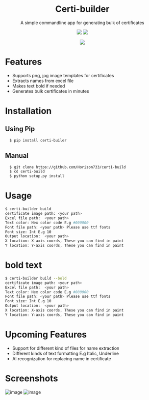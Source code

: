 <h1 align="center">Certi-builder</h1>
<p align="center">A simple commandline app for generating bulk of certificates</p>

<p align="center">
  <img src="https://img.shields.io/pypi/pyversions/certi-builder.svg">
  <img src="https://img.shields.io/github/repo-size/horizon733/certi-build">
</p>
<p align="center">
  <img src="https://img.shields.io/pypi/l/certi-builder">
</p>

# Features
- Supports png, jpg image templates for certificates
- Extracts names from excel file
- Makes text bold if needed
- Generates bulk certificates in minutes

# Installation
## Using Pip
```bash
  $ pip install certi-builer
```
## Manual
```bash
  $ git clone https://github.com/Horizon733/certi-build
  $ cd certi-build
  $ python setup.py install
```
# Usage
```bash
$ certi-builder build
certificate image path: <your path>
Excel file path:  <your path>
Text color: Hex color code E.g #000000
Font file path: <your path> Please use ttf fonts
Font size: Int E.g 10
Output location:  <your path>
X location: X-axis coords, These you can find in paint
Y location: Y-axis coords, These you can find in paint
```

# bold text
```bash
$ certi-builder build --bold
certificate image path: <your path>
Excel file path:  <your path>
Text color: Hex color code E.g #000000
Font file path: <your path> Please use ttf fonts
Font size: Int E.g 10
Output location:  <your path>
X location: X-axis coords, These you can find in paint
Y location: Y-axis coords, These you can find in paint
```

# Upcoming Features
- Support for different kind of files for name extraction
- Different kinds of text formatting E.g Italic, Underline
- AI recognization for replacing name in certificate

# Screenshots
![image](https://user-images.githubusercontent.com/57827233/134798681-af82cd38-8197-43e8-ba3f-4fd97d1f8783.png)
![image](https://user-images.githubusercontent.com/57827233/134798688-ddfeced2-1dfe-4e40-8578-3d18899127ca.png)
